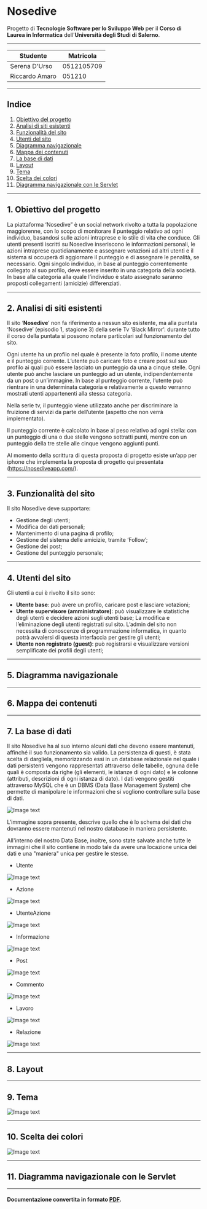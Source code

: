 # Nosedive
Progetto di **Tecnologie Software per lo Sviluppo Web** per il **Corso di Laurea in Informatica** dell'**Università degli Studi di
Salerno**.

***

Studente 			 | Matricola
---------------|-----------
Serena D'Urso  | 0512105709
Riccardo Amaro | 051210

***

## Indice
1. [Obiettivo del progetto](#obiettivo-del-progetto)
2. [Analisi di siti esistenti](#analisi-di-siti-esistenti)
3. [Funzionalità del sito](#funzionalità-del-sito)
4. [Utenti del sito](#utenti-del-sito)
5. [Diagramma navigazionale](#diagramma-navigazionale)
6. [Mappa dei contenuti](#mappa-dei-contenuti)
7. [La base di dati](#la-base-di-dati)
8. [Layout](#layout)
9. [Tema](#tema)
10. [Scelta dei colori](#scelta-dei-colori)
11. [Diagramma navigazionale con le Servlet](#diagramma-navigazionale-con-Servlet)

***

## 1.  Obiettivo del progetto

La piattaforma ‘Nosedive” è un social network rivolto a tutta la popolazione maggiorenne, con lo scopo di monitorare il punteggio relativo ad ogni individuo, basandosi sulle azioni intraprese e lo stile di vita che conduce. Gli utenti presenti iscritti su Nosedive inseriscono le informazioni personali, le azioni intraprese quotidianamente e assegnare votazioni ad altri utenti e il sistema si occuperà di aggiornare il punteggio e di assegnare le penalità, se necessario.
Ogni singolo individuo, in base al punteggio correntemente collegato al suo profilo, deve essere inserito in una categoria della società. 
In base alla categoria alla quale l’individuo è stato assegnato saranno proposti collegamenti (amicizie) differenziati.

***

## 2. Analisi di siti esistenti
Il sito ‘**Nosedive**’ non fa riferimento a nessun sito esistente, ma alla puntata ‘Nosedive’
(episodio 1, stagione 3) della serie Tv ‘Black Mirror’: durante tutto il corso della puntata si possono notare particolari sul funzionamento del sito. 

Ogni utente ha un profilo nel quale è presente la foto profilo, il nome utente e il punteggio corrente. L’utente può caricare foto e creare post sul suo profilo ai quali può essere lasciato un punteggio da una a cinque stelle. Ogni utente può anche lasciare un punteggio ad un utente, indipendentemente da un post o un’immagine. In base al punteggio corrente, l’utente può rientrare in una determinata categoria e relativamente a questo verranno mostrati utenti appartenenti alla stessa categoria. 

Nella serie tv, il punteggio viene utilizzato anche per discriminare la fruizione di servizi da parte dell’utente (aspetto che non verrà implementato).

Il punteggio corrente è calcolato in base al peso relativo ad ogni stella: con un punteggio di una o due stelle vengono sottratti punti, mentre con un punteggio della tre stelle alle cinque vengono aggiunti punti.

Al momento della scrittura di questa proposta di progetto esiste un’app per iphone che implementa la proposta di progetto qui presentata (https://nosediveapp.com/).

***

## 3. Funzionalità del sito	
Il sito Nosedive deve supportare:
- Gestione degli utenti;
- Modifica dei dati personali;
- Mantenimento di una pagina di profilo;
- Gestione del sistema delle amicizie, tramite ‘Follow’;
- Gestione dei post;
- Gestione del punteggio personale;

***

## 4. Utenti del sito	
Gli utenti a cui è rivolto il sito sono:
- **Utente base**: può avere un profilo, caricare post e lasciare votazioni;
- **Utente supervisore (amministratore)**: può visualizzare le statistiche degli utenti e decidere azioni sugli utenti base; La modifica e l’eliminazione degli utenti registrati sul sito. L’admin del sito non necessita di conoscenze di programmazione informatica, in quanto potrà avvalersi di questa interfaccia per gestire gli utenti;
- **Utente non registrato (guest)**: può registrarsi e visualizzare versioni semplificate dei profili degli utenti;

***

## 5. Diagramma navigazionale	

***

## 6. Mappa dei contenuti	

***

## 7. La base di dati	
Il sito Nosedive ha al suo interno alcuni dati che devono essere mantenuti, affinché il suo funzionamento sia valido. 
La persistenza di questi, è stata scelta di dargliela, memorizzando essi in un database relazionale nel quale i dati persistenti vengono rappresentati attraverso delle tabelle, ognuna delle quali è composta da righe (gli elementi, le istanze di ogni dato) e le colonne (attributi, descrizioni di ogni istanza di dato). 
I dati vengono gestiti attraverso MySQL che è un DBMS (Data Base Management System) che permette di manipolare le informazioni che si vogliono controllare sulla base di dati.

![Image text](/Documentazione/ScreenShoot/er.png)

L'immagine sopra presente, descrive quello che è lo schema dei dati che dovranno essere mantenuti nel nostro database in maniera persistente.

All'interno del nostro Data Base, inoltre, sono state salvate anche tutte le immagini che il sito contiene in modo tale da avere una locazione unica dei dati e una "maniera" unica per gestire le stesse.

- Utente

![Image text](/Documentazione/ScreenShoot/utente.jpg)

- Azione

![Image text](/Documentazione/ScreenShoot/azione.jpg)

- UtenteAzione

![Image text](/Documentazione/ScreenShoot/utenteazione.jpg)

- Informazione

![Image text](/Documentazione/ScreenShoot/informazione.jpg)

- Post

![Image text](/Documentazione/ScreenShoot/post.jpg)

- Commento

![Image text](/Documentazione/ScreenShoot/commento.jpg)

- Lavoro

![Image text](/Documentazione/ScreenShoot/lavoro.jpg)

- Relazione

![Image text](/Documentazione/ScreenShoot/relazione.jpg)

***

## 8. Layout

***

## 9. Tema
![Image text](/Documentazione/ScreenShoot/tema.jpg)

***

## 10. Scelta dei colori
![Image text](/Documentazione/ScreenShoot/colori.jpg)

***

## 11. Diagramma navigazionale con le Servlet	

***

#### Documentazione convertita in formato [PDF](Documentazione).

